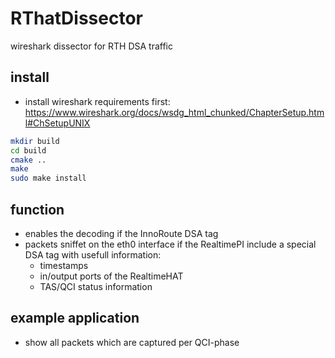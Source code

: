 # RThatDissector

wireshark dissector for RTH DSA traffic


## install
* install wireshark requirements first: https://www.wireshark.org/docs/wsdg_html_chunked/ChapterSetup.html#ChSetupUNIX

```sh
mkdir build
cd build
cmake ..
make
sudo make install

```

## function
* enables the decoding if the InnoRoute DSA tag
* packets sniffet on the eth0 interface if the RealtimePI include a special DSA tag with usefull information:
	* timestamps
	* in/output ports of the RealtimeHAT
	* TAS/QCI status information
	
## example application
* show all packets which are captured per QCI-phase

